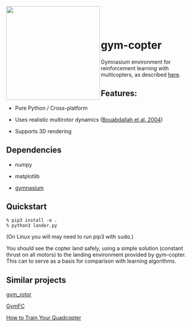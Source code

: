 <img src="media/lander3d.gif" height=250 align="left">

<br><br>

# gym-copter
Gymnasium environment for reinforcement learning with multicopters, as described 
[here](https://simondlevy.academic.wlu.edu/files/publications/LM2020_011_final_v2.pdf).

## Features:

* Pure Python / Cross-platform

* Uses realistic multirotor dynamics
([Bouabdallah et al. 2004](https://infoscience.epfl.ch/record/97532/files/325.pdf)) 

* Supports 3D rendering

## Dependencies 

* numpy

* matplotlib

* [gymnasium](https://pypi.org/project/gymnasium/)

## Quickstart

```
% pip3 install -e .
% python3 lander.py
```
(On Linux you will may need to run pip3 with <tt>sudo</tt>.)

You should see the copter land safely, using a simple solution (constant
thrust on all motors) to the landing environment provided by gym-copter.  This
can to serve as a basis for comparison with learning algorithms.  

## Similar projects

[gym\_rotor](https://github.com/inkyusa/gym_rotor)

[GymFC](https://github.com/wil3/gymfc)

[How to Train Your Quadcopter](https://towardsdatascience.com/how-to-train-your-quadcopter-adventures-in-machine-learning-algorithms-e6ee5033fd61)
